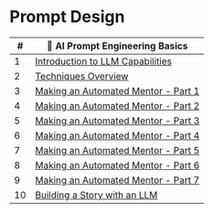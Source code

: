 # Prompt Design

| # | 🧠 AI Prompt Engineering Basics |
|--|--|
| 1 | [Introduction to LLM Capabilities][1] |
| 2 | [Techniques Overview][2] |
| 3 | [Making an Automated Mentor - Part 1][3] |
| 4 | [Making an Automated Mentor - Part 2][4] |
| 5 | [Making an Automated Mentor - Part 3][5] |
| 6 | [Making an Automated Mentor - Part 4][6] |
| 7 | [Making an Automated Mentor - Part 5][7] |
| 8 | [Making an Automated Mentor - Part 6][8] |
| 9 | [Making an Automated Mentor - Part 7][9] |
| 10 | [Building a Story with an LLM][9] |


[1]: ./chapters/INTRODUCTION.md
[2]: ./chapters/TECHNIQUES.md
[3]: ./chapters/TUTOR_01.md
[4]: ./chapters/TUTOR_02.md
[5]: ./chapters/TUTOR_03.md
[6]: ./chapters/TUTOR_04.md
[7]: ./chapters/TUTOR_05.md
[8]: ./chapters/TUTOR_06.md
[9]: ./chapters/TUTOR_07.md
[10]: ./chapters/EXPLORATION.md